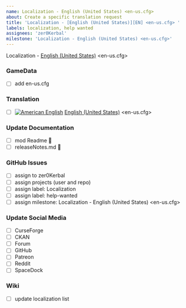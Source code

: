 ```yaml
---
name: Localization - English (United States) <en-us.cfg> 
about: Create a specific translation request
title: 'Localization - [English (United States)][EN] <en-us.cfg> '
labels: localization, help wanted
assignees: 'zer0Kerbal'
milestone: 'Localization - English (United States) <en-us.cfg>'
---
```


Localization - [English (United States)][EN] <en-us.cfg>  

### GameData

- [ ] add en-us.cfg  

### Translation

- [ ] [![American English][EN]][EN] [English (United States)][EN] <en-us.cfg>  

[EN]: https://raw.githubusercontent.com/zer0Kerbal/zer0Kerbal/zed'K/Localization/img/American-flag-sm.png "American English (United States)"  

### Update Documentation

- [ ]  mod Readme 🔢 
- [ ]  releaseNotes.md 🧾 

### GitHub Issues

- [ ] assign to zer0Kerbal
- [ ] assign projects (user and repo)
- [ ] assign label: Localization
- [ ] assign label: help-wanted
- [ ] assign milestone: Localization - English (United States) <en-us.cfg>

### Update Social Media

- [ ] CurseForge
- [ ] CKAN
- [ ] Forum
- [ ] GitHub
- [ ] Patreon
- [ ] Reddit
- [ ] SpaceDock

### Wiki

- [ ] update localization list 
  
<!-- Localization -->
[URL:lclztn]: https://github.com/zer0Kerbal/lclztn/blob/master/readme.md "Localization" 
[URL:qs]: https://github.com/zer0Kerbal/lclztn/blob/master/quickstart.md "Quick Start" 